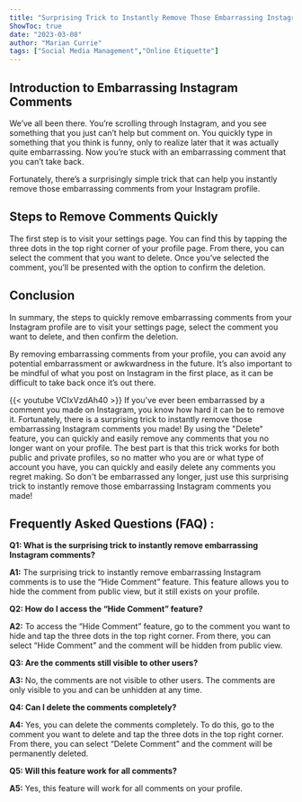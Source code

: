 ```yaml
---
title: "Surprising Trick to Instantly Remove Those Embarrassing Instagram Comments You Made!"
ShowToc: true 
date: "2023-03-08"
author: "Marian Currie" 
tags: ["Social Media Management","Online Etiquette"]
---
```

## Introduction to Embarrassing Instagram Comments 
We’ve all been there. You’re scrolling through Instagram, and you see something that you just can’t help but comment on. You quickly type in something that you think is funny, only to realize later that it was actually quite embarrassing. Now you’re stuck with an embarrassing comment that you can’t take back. 

Fortunately, there’s a surprisingly simple trick that can help you instantly remove those embarrassing comments from your Instagram profile. 

## Steps to Remove Comments Quickly
The first step is to visit your settings page. You can find this by tapping the three dots in the top right corner of your profile page. From there, you can select the comment that you want to delete. Once you’ve selected the comment, you’ll be presented with the option to confirm the deletion. 

## Conclusion
In summary, the steps to quickly remove embarrassing comments from your Instagram profile are to visit your settings page, select the comment you want to delete, and then confirm the deletion. 

By removing embarrassing comments from your profile, you can avoid any potential embarrassment or awkwardness in the future. It’s also important to be mindful of what you post on Instagram in the first place, as it can be difficult to take back once it’s out there.

{{< youtube VCIxVzdAh40 >}} 
If you've ever been embarrassed by a comment you made on Instagram, you know how hard it can be to remove it. Fortunately, there is a surprising trick to instantly remove those embarrassing Instagram comments you made! By using the "Delete" feature, you can quickly and easily remove any comments that you no longer want on your profile. The best part is that this trick works for both public and private profiles, so no matter who you are or what type of account you have, you can quickly and easily delete any comments you regret making. So don't be embarrassed any longer, just use this surprising trick to instantly remove those embarrassing Instagram comments you made!

## Frequently Asked Questions (FAQ) :
**Q1: What is the surprising trick to instantly remove embarrassing Instagram comments?**

**A1:** The surprising trick to instantly remove embarrassing Instagram comments is to use the “Hide Comment” feature. This feature allows you to hide the comment from public view, but it still exists on your profile.

**Q2: How do I access the “Hide Comment” feature?**

**A2:** To access the “Hide Comment” feature, go to the comment you want to hide and tap the three dots in the top right corner. From there, you can select “Hide Comment” and the comment will be hidden from public view.

**Q3: Are the comments still visible to other users?**

**A3:** No, the comments are not visible to other users. The comments are only visible to you and can be unhidden at any time.

**Q4: Can I delete the comments completely?**

**A4:** Yes, you can delete the comments completely. To do this, go to the comment you want to delete and tap the three dots in the top right corner. From there, you can select “Delete Comment” and the comment will be permanently deleted.

**Q5: Will this feature work for all comments?**

**A5:** Yes, this feature will work for all comments on your profile.


